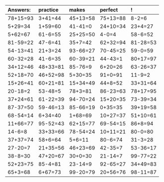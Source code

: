 | Answers: | practice | makes | perfect | ! |
| :--- | :--- | :--- | :--- | :--- |
| 78+15=93 | 3+41=44 | 45+13=58 | 75+13=88 | 8-2=6 | 
| 5+29=34 | 1+59=60 | 41-41=0 | 24+10=34 | 23+4=27 | 
| 5+62=67 | 61-6=55 | 25+25=50 | 4-0=4 | 58-6=52 | 
| 81-59=22 | 47-6=41 | 35+7=42 | 62+32=94 | 81-28=53 | 
| 54-13=41 | 21+3=24 | 93-66=27 | 70-45=25 | 59-0=59 | 
| 60-32=28 | 41-6=35 | 60-39=21 | 44-43=1 | 80+17=97 | 
| 34+12=46 | 48+33=81 | 85-76=9 | 6+20=26 | 63-26=37 | 
| 52+18=70 | 46+52=98 | 5+30=35 | 91+0=91 | 11-9=2 | 
| 15+26=41 | 60+21=81 | 15+34=49 | 44+8=52 | 33+31=64 | 
| 20-18=2 | 53-48=5 | 78+3=81 | 86-23=63 | 78+17=95 | 
| 37+24=61 | 61-22=39 | 94-70=24 | 15+20=35 | 73-39=34 | 
| 87-37=50 | 59-46=13 | 85-66=19 | 0+35=35 | 39+19=58 | 
| 68-54=14 | 6+34=40 | 1+68=69 | 10+27=37 | 51+10=61 | 
| 11+66=77 | 95-52=43 | 62+15=77 | 69-54=15 | 86+8=94 | 
| 14-6=8 | 33+33=66 | 78-54=24 | 10+11=21 | 80-0=80 | 
| 37+37=74 | 58+6=64 | 5+6=11 | 80-6=74 | 31-3=28 | 
| 27-20=7 | 21+35=56 | 46+23=69 | 42-35=7 | 53-36=17 | 
| 38-8=30 | 47+20=67 | 30+0=30 | 21-14=7 | 99-77=22 | 
| 52+23=75 | 85-4=81 | 23-14=9 | 92-65=27 | 34+49=83 | 
| 65+3=68 | 6+67=73 | 99-20=79 | 20+56=76 | 98-11=87 | 
